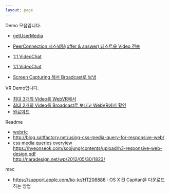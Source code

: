 ```yaml
---
layout: page
---
```


Demo 모음입니다.  

* [getUserMedia](https://jinfromkorea.github.io/hello-world/src/getusermedia/ "getUserMedia")  

* [PeerConnection 시스널링(offer & answer) 테스트용 Video 전송](https://jinfromkorea.github.io/hello-world/src/peerconnection/ "PeerConnection with firebase")  
* [1:1 VideoChat](https://jinfromkorea.github.io/hello-world/src/webrtc/sample3/ "video call")  
* [1:1 VideoChat](/demo "WebRTC(video call) with firebase")  
* [Screen Capturing 해서 Broadcast로 보냄](https://jinfromkorea.github.io/hello-world/src/multiconnection_screen "WebVR")  

VR Demo입니다.  
* [최대 3개의 Video를 WebVR에서](https://jinfromkorea.github.io/hello-world/src/webvr-peerconnection "WebVR")  
* [최대 2개의 Video를 Broadcast로 보내고 WebVR에서 확인](https://jinfromkorea.github.io/hello-world/src/webvr-multiconnection "WebVR")  
* [원료야드](/demo/vr_yard.html "원료야드")

Readme  
* [webrtc](/readme/webrtc.html)
* http://blog.saltfactory.net/using-css-media-query-for-responsive-web/
* [css media queries overview](http://cssmediaqueries.com/overview.html) 
  https://hyeonseok.com/soojung/contents/upload/h3-responsive-web-design.pdf  
  http://naradesign.net/wp/2012/05/30/1823/  

mac 
* https://support.apple.com/ko-kr/HT206886 : OS X El Capitan을 다운로드하는 방법  